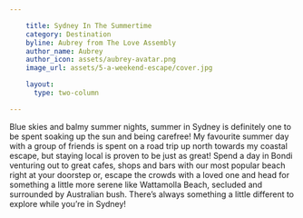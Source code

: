 ```yaml
---

    title: Sydney In The Summertime
    category: Destination
    byline: Aubrey from The Love Assembly
    author_name: Aubrey
    author_icon: assets/aubrey-avatar.png
    image_url: assets/5-a-weekend-escape/cover.jpg

    layout:
      type: two-column

---
```


Blue skies and balmy summer nights, summer in Sydney is definitely one to be spent soaking up the sun and being carefree! My favourite summer day with a group of friends  is spent on a road trip up north towards my coastal escape, but staying local is proven to be just as great! Spend a day in Bondi venturing out to great cafes, shops and bars with our most popular beach right at your doorstep or, escape the crowds with a loved one and head for something a little more serene like Wattamolla Beach, secluded and surrounded by Australian bush. There’s always something a little different to explore while you’re in Sydney!
